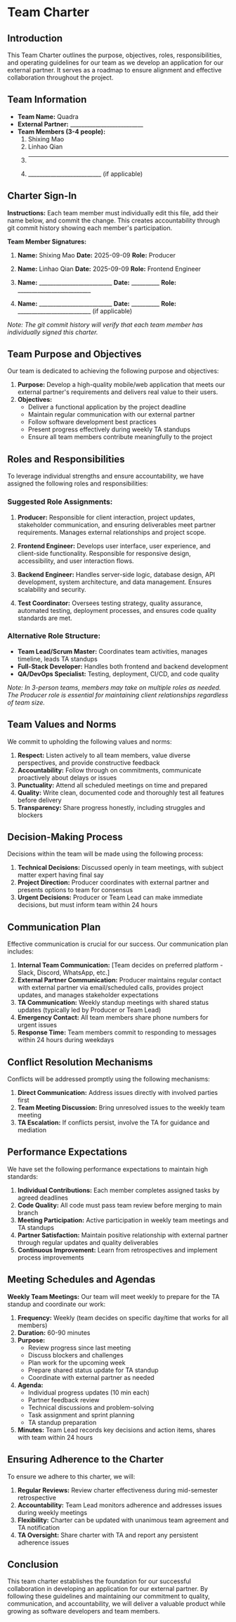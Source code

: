 # Team Charter

## Introduction
This Team Charter outlines the purpose, objectives, roles, responsibilities, and operating guidelines for our team as we develop an application for our external partner. It serves as a roadmap to ensure alignment and effective collaboration throughout the project.

## Team Information
- **Team Name:** Quadra
- **External Partner:** __________________________
- **Team Members (3-4 people):**
  1. Shixing Mao
  2. Linhao Qian
  3. __________________________
  4. __________________________ (if applicable)

## Charter Sign-In
**Instructions:** Each team member must individually edit this file, add their name below, and commit the change. This creates accountability through git commit history showing each member's participation.

**Team Member Signatures:**
<!-- Each member: Edit this file, add your name and date, then commit with message "Add [Your Name] to charter sign-in" -->

1. **Name:** Shixing Mao **Date:** 2025-09-09 **Role:** Producer

2. **Name:** Linhao Qian **Date:** 2025-09-09 **Role:** Frontend Engineer

3. **Name:** __________________________ **Date:** __________ **Role:** __________________________

4. **Name:** __________________________ **Date:** __________ **Role:** __________________________ (if applicable)

*Note: The git commit history will verify that each team member has individually signed this charter.*

## Team Purpose and Objectives
Our team is dedicated to achieving the following purpose and objectives:
1. **Purpose:** Develop a high-quality mobile/web application that meets our external partner's requirements and delivers real value to their users.
2. **Objectives:** 
   - Deliver a functional application by the project deadline
   - Maintain regular communication with our external partner
   - Follow software development best practices
   - Present progress effectively during weekly TA standups
   - Ensure all team members contribute meaningfully to the project

## Roles and Responsibilities
To leverage individual strengths and ensure accountability, we have assigned the following roles and responsibilities:

### Suggested Role Assignments:
1. **Producer:** Responsible for client interaction, project updates, stakeholder communication, and ensuring deliverables meet partner requirements. Manages external relationships and project scope.

2. **Frontend Engineer:** Develops user interface, user experience, and client-side functionality. Responsible for responsive design, accessibility, and user interaction flows.

3. **Backend Engineer:** Handles server-side logic, database design, API development, system architecture, and data management. Ensures scalability and security.

4. **Test Coordinator:** Oversees testing strategy, quality assurance, automated testing, deployment processes, and ensures code quality standards are met.

### Alternative Role Structure:
- **Team Lead/Scrum Master:** Coordinates team activities, manages timeline, leads TA standups
- **Full-Stack Developer:** Handles both frontend and backend development
- **QA/DevOps Specialist:** Testing, deployment, CI/CD, and code quality

*Note: In 3-person teams, members may take on multiple roles as needed. The Producer role is essential for maintaining client relationships regardless of team size.*

## Team Values and Norms
We commit to upholding the following values and norms:
1. **Respect:** Listen actively to all team members, value diverse perspectives, and provide constructive feedback
2. **Accountability:** Follow through on commitments, communicate proactively about delays or issues
3. **Punctuality:** Attend all scheduled meetings on time and prepared
4. **Quality:** Write clean, documented code and thoroughly test all features before delivery
5. **Transparency:** Share progress honestly, including struggles and blockers

## Decision-Making Process
Decisions within the team will be made using the following process:
1. **Technical Decisions:** Discussed openly in team meetings, with subject matter expert having final say
2. **Project Direction:** Producer coordinates with external partner and presents options to team for consensus
3. **Urgent Decisions:** Producer or Team Lead can make immediate decisions, but must inform team within 24 hours

## Communication Plan
Effective communication is crucial for our success. Our communication plan includes:
1. **Internal Team Communication:** [Team decides on preferred platform - Slack, Discord, WhatsApp, etc.]
2. **External Partner Communication:** Producer maintains regular contact with external partner via email/scheduled calls, provides project updates, and manages stakeholder expectations
3. **TA Communication:** Weekly standup meetings with shared status updates (typically led by Producer or Team Lead)
4. **Emergency Contact:** All team members share phone numbers for urgent issues
5. **Response Time:** Team members commit to responding to messages within 24 hours during weekdays

## Conflict Resolution Mechanisms
Conflicts will be addressed promptly using the following mechanisms:
1. **Direct Communication:** Address issues directly with involved parties first
2. **Team Meeting Discussion:** Bring unresolved issues to the weekly team meeting
3. **TA Escalation:** If conflicts persist, involve the TA for guidance and mediation

## Performance Expectations
We have set the following performance expectations to maintain high standards:
1. **Individual Contributions:** Each member completes assigned tasks by agreed deadlines
2. **Code Quality:** All code must pass team review before merging to main branch
3. **Meeting Participation:** Active participation in weekly team meetings and TA standups
4. **Partner Satisfaction:** Maintain positive relationship with external partner through regular updates and quality deliverables
5. **Continuous Improvement:** Learn from retrospectives and implement process improvements

## Meeting Schedules and Agendas
**Weekly Team Meetings:** Our team will meet weekly to prepare for the TA standup and coordinate our work:
1. **Frequency:** Weekly (team decides on specific day/time that works for all members)
2. **Duration:** 60-90 minutes
3. **Purpose:** 
   - Review progress since last meeting
   - Discuss blockers and challenges
   - Plan work for the upcoming week
   - Prepare shared status update for TA standup
   - Coordinate with external partner as needed
4. **Agenda:** 
   - Individual progress updates (10 min each)
   - Partner feedback review
   - Technical discussions and problem-solving
   - Task assignment and sprint planning
   - TA standup preparation
5. **Minutes:** Team Lead records key decisions and action items, shares with team within 24 hours

## Ensuring Adherence to the Charter
To ensure we adhere to this charter, we will:
1. **Regular Reviews:** Review charter effectiveness during mid-semester retrospective
2. **Accountability:** Team Lead monitors adherence and addresses issues during weekly meetings
3. **Flexibility:** Charter can be updated with unanimous team agreement and TA notification
4. **TA Oversight:** Share charter with TA and report any persistent adherence issues

## Conclusion
This team charter establishes the foundation for our successful collaboration in developing an application for our external partner. By following these guidelines and maintaining our commitment to quality, communication, and accountability, we will deliver a valuable product while growing as software developers and team members.
